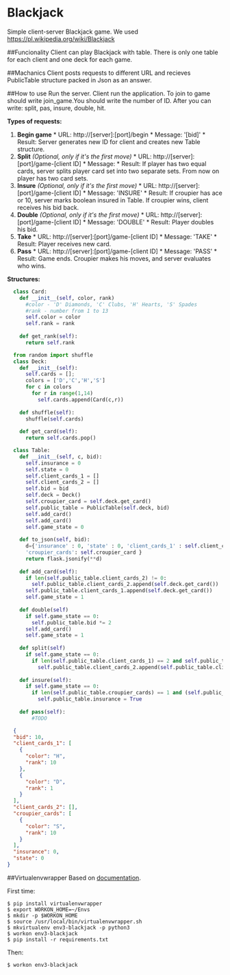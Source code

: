 # Blackjack
Simple client-server Blackjack game.
We used https://pl.wikipedia.org/wiki/Blackjack

##Funcionality
Client can play Blackjack with table. There is only one table for each client and one deck for each game.

##Machanics
Client posts requests to different URL and recieves PublicTable structure packed in Json as an answer.


##How to use
Run the server. Client run the application. To join to game should write join_game.You should write the number of ID. After you can write: split, pas, insure, double, hit.

**Types of requests:**
  1. **Begin game**
    * URL: http://[server]:[port]/begin 
    * Message: '[bid]'
    * Result: Server generates new ID for client and creates new Table structure.    
  2. **Split** *(Optional, only if it's the first move)*
    * URL: http://[server]:[port]/game-[client ID]
    * Message:
    * Result: If player has two equal cards, server splits player card set into two separate sets. From now on player has two card sets.
  3. **Insure** *(Optional, only if it's the first move)*
    * URL: http://[server]:[port]/game-[client ID]
    * Message: 'INSURE'
    * Result: If croupier has ace or 10, server marks boolean insured in Table. If croupier wins, client receives his bid back. 
  4. **Double** *(Optional, only if it's the first move)*
    * URL: http://[server]:[port]/game-[client ID]
    * Message: 'DOUBLE'
    * Result: Player doubles his bid.
  5. **Take**
    * URL: http://[server]:[port]/game-[client ID]
    * Message: 'TAKE'
    * Result: Player receives new card.
  6. **Pass**
    * URL: http://[server]:[port]/game-[client ID]
    * Message: 'PASS'
    * Result: Game ends. Croupier makes his moves, and server evaluates who wins.
    
    
**Structures:**
```python
  class Card:
    def __init__(self, color, rank) 
      #color - 'D' Diamonds, 'C' Clubs, 'H' Hearts, 'S' Spades
      #rank - number from 1 to 13
      self.color = color
      self.rank = rank
      
    def get_rank(self):
      return self.rank
```
```python
  from random import shuffle
  class Deck:
    def __init__(self):
      self.cards = [];
      colors = ['D','C','H','S']
      for c in colors
        for r in range(1,14)
          self.cards.append(Card(c,r))
          
    def shuffle(self):
      shuffle(self.cards)
      
    def get_card(self):
      return self.cards.pop()
```

```python
  class Table:
    def __init__(self, c, bid):
      self.insurance = 0
      self.state = 0
      self.client_cards_1 = []
      self.client_cards_2 = []
      self.bid = bid
      self.deck = Deck()
      self.croupier_card = self.deck.get_card()
      self.public_table = PublicTable(self.deck, bid)
      self.add_card()
      self.add_card()
      self.game_state = 0
     
    def to_json(self, bid):
      d={'insurance' : 0, 'state' : 0, 'client_cards_1' : self.client_cards_1 , 'client_cards_2' : self.client_cards_2, 'bid':  self.bid
      'croupier_cards': self.croupier_card }
      return flask.jsonify(**d)
    
    def add_card(self):
      if len(self.public_table.client_cards_2) != 0:
        self.public_table.client_cards_2.append(self.deck.get_card())
      self.public_table.client_cards_1.append(self.deck.get_card())
      self.game_state = 1
      
    def double(self)
      if self.game_state == 0:
        self.public_table.bid *= 2
      self.add_card()
      self.game_state = 1      
      
    def split(self)
      if self.game_state == 0:
        if len(self.public_table.client_cards_1) == 2 and self.public_table.client_cards_1[0].get_rank() == self.public_table.client_cards_1[1].get_rank():
          self.public_table.client_cards_2.append(self.public_table.client_cards_1.pop())
    
    def insure(self):
      if self.game_state == 0:
        if len(self.public_table.croupier_cards) == 1 and (self.public_table.croupier_cards[0].get_rank() == 10 or self.public_table.croupier_cards[0].get_rank() == 11):
          self.public_table.insurance = True   
        
    def pass(self):
        #TODO
```
```json
  {
  "bid": 10,
  "client_cards_1": [
    {
      "color": "H",
      "rank": 10
    },
    {
      "color": "D",
      "rank": 1
    }
  ],
  "client_cards_2": [],
  "croupier_cards": [
    {
      "color": "S",
      "rank": 10
    }
  ],
  "insurance": 0,
  "state": 0
}
```
    
    

##Virtualenvwrapper
Based on [documentation](https://virtualenvwrapper.readthedocs.io/en/latest/).

First time:
```
$ pip install virtualenvwrapper
$ export WORKON_HOME=~/Envs
$ mkdir -p $WORKON_HOME
$ source /usr/local/bin/virtualenvwrapper.sh
$ mkvirtualenv env3-blackjack -p python3
$ workon env3-blackjack
$ pip install -r requirements.txt
```

Then:
```
$ workon env3-blackjack
```


